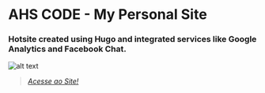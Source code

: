 # AHS CODE - My Personal Site

### Hotsite created using Hugo and integrated services like Google Analytics and Facebook Chat.

![alt text](https://github.com/ahsouza/ahsouza.github.io/blob/master/img/1.png)


> _[Acesse ao Site!](https://ahsouza.github.io/)_
